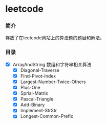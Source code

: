 # leetcode

### 简介
存放了在leetcode网站上的算法题的题目和解法。

### 目录
- [x] ArrayAndString       数组和字符串相关算法
  - [x] Diagonal-Traverse 
  - [x] Find-Pivot-Index 
  - [x] Largest-Number-Twice-Others  
  - [x] Plus-One
  - [x] Sprial-Matrix
  - [x] Pascal-Triangle
  - [x] Add-Binary
  - [x] Implement-StrStr
  - [x] Longest-Common-Prefix
